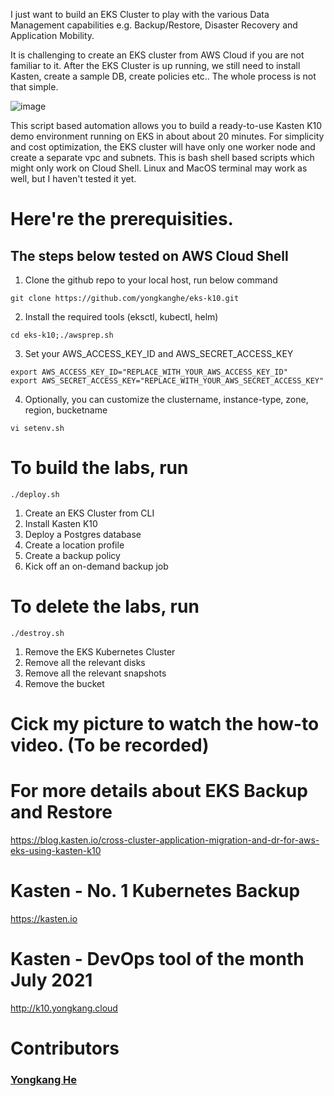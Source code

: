 I just want to build an EKS Cluster to play with the various Data Management capabilities e.g. Backup/Restore, Disaster Recovery and Application Mobility. 

It is challenging to create an EKS cluster from AWS Cloud if you are not familiar to it. After the EKS Cluster is up running, we still need to install Kasten, create a sample DB, create policies etc.. The whole process is not that simple.

![image](https://blog.kasten.io/hs-fs/hubfs/Blog%20Cross-Cluster%20Application%20Migration%20and%20Disaster%20Recovery%20for%20AWS%20EKS%20Using%20Kasten%20K10%20by%20Michael%20Cade%205.png?width=406&name=Blog%20Cross-Cluster%20Application%20Migration%20and%20Disaster%20Recovery%20for%20AWS%20EKS%20Using%20Kasten%20K10%20by%20Michael%20Cade%205.png)

This script based automation allows you to build a ready-to-use Kasten K10 demo environment running on EKS in about about 20 minutes. For simplicity and cost optimization, the EKS cluster will have only one worker node and create a separate vpc and subnets. This is bash shell based scripts which might only work on Cloud Shell. Linux and MacOS terminal may work as well, but I haven't tested it yet. 

# Here're the prerequisities. 
## The steps below tested on AWS Cloud Shell
1. Clone the github repo to your local host, run below command
````
git clone https://github.com/yongkanghe/eks-k10.git
````
2. Install the required tools (eksctl, kubectl, helm)
````
cd eks-k10;./awsprep.sh
````
3. Set your AWS_ACCESS_KEY_ID and AWS_SECRET_ACCESS_KEY
````
export AWS_ACCESS_KEY_ID="REPLACE_WITH_YOUR_AWS_ACCESS_KEY_ID"
export AWS_SECRET_ACCESS_KEY="REPLACE_WITH_YOUR_AWS_SECRET_ACCESS_KEY"
````
4. Optionally, you can customize the clustername, instance-type, zone, region, bucketname
````
vi setenv.sh
````
# To build the labs, run 
````
./deploy.sh
````
1. Create an EKS Cluster from CLI
2. Install Kasten K10
3. Deploy a Postgres database
4. Create a location profile
5. Create a backup policy
6. Kick off an on-demand backup job

# To delete the labs, run 
````
./destroy.sh
````
1. Remove the EKS Kubernetes Cluster
2. Remove all the relevant disks
3. Remove all the relevant snapshots
4. Remove the bucket

# Cick my picture to watch the how-to video. (To be recorded)

# For more details about EKS Backup and Restore
https://blog.kasten.io/cross-cluster-application-migration-and-dr-for-aws-eks-using-kasten-k10


# Kasten - No. 1 Kubernetes Backup
https://kasten.io 

# Kasten - DevOps tool of the month July 2021
http://k10.yongkang.cloud

# Contributors

### [Yongkang He](http://yongkang.cloud)
